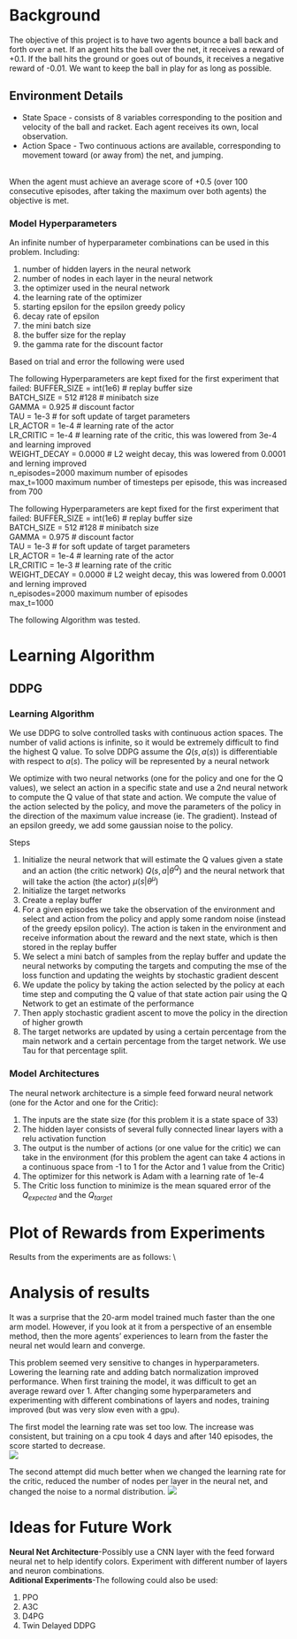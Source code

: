 # Background
The objective of this project is to have two agents bounce a ball back and forth over a net.  If an agent hits the ball over the net, it receives a reward of +0.1.  If the ball hits the ground or goes out of bounds, it receives a negative reward of -0.01.  We want to keep the ball in play for as long as possible.



## Environment Details

* State Space - consists of 8 variables corresponding to the position and velocity of the ball and racket. Each agent receives its own, local observation. 
* Action Space - Two continuous actions are available, corresponding to movement toward (or away from) the net, and jumping.

<br> When the agent must achieve an average score of +0.5 (over 100 consecutive episodes, after taking the maximum over both agents) the objective is met.

### Model Hyperparameters
An infinite number of hyperparameter combinations can be used in this problem.  Including:
1. number of hidden layers in the neural network
2. number of nodes in each layer in the neural network
3. the optimizer used in the neural network
4. the learning rate of the optimizer
5. starting epsilon for the epsilon greedy policy
6. decay rate of epsilon
7. the mini batch size
8. the buffer size for the replay
9. the gamma rate for the discount factor

Based on trial and error the following were used

The following Hyperparameters are kept fixed for the first experiment that failed:
BUFFER_SIZE = int(1e6)  # replay buffer size \
BATCH_SIZE = 512 #128        # minibatch size \
GAMMA = 0.925            # discount factor \
TAU = 1e-3              # for soft update of target parameters \
LR_ACTOR = 1e-4         # learning rate of the actor \
LR_CRITIC = 1e-4        # learning rate of the critic, this was lowered from 3e-4 and learning improved \
WEIGHT_DECAY = 0.0000   # L2 weight decay, this was lowered from 0.0001 and lerning improved \
n_episodes=2000		 maximum number of episodes \
max_t=1000		 maximum number of timesteps per episode, this was increased from 700 

The following Hyperparameters are kept fixed for the first experiment that failed:
BUFFER_SIZE = int(1e6)  # replay buffer size \
BATCH_SIZE = 512 #128        # minibatch size \
GAMMA = 0.975            # discount factor \
TAU = 1e-3              # for soft update of target parameters \
LR_ACTOR = 1e-4         # learning rate of the actor \
LR_CRITIC = 1e-3        # learning rate of the critic\
WEIGHT_DECAY = 0.0000   # L2 weight decay, this was lowered from 0.0001 and lerning improved \
n_episodes=2000		 maximum number of episodes \
max_t=1000		 


The following Algorithm was tested. 

# Learning Algorithm
 
## DDPG
### Learning Algorithm
We use DDPG to solve controlled tasks with continuous action spaces.  The number of valid actions is infinite, so it would be extremely difficult to find the highest Q value.  To solve DDPG assume the $Q(s,a(s))$ is differentiable with respect to $a(s)$.  The policy will be represented by a neural network

We optimize with two neural networks (one for the policy and one for the Q values), we select an action in a specific state and use a 2nd neural network to compute the Q value of that state and action.  We compute the value of the action selected by the policy, and move the parameters of the policy in the direction of the maximum value increase (ie. The gradient).  Instead of an epsilon greedy, we add some gaussian noise to the policy. 

Steps
1.	Initialize the neural network that will estimate the Q values given a state and an action (the critic network) $Q(s,a|\theta^{Q})$ and the neural network that will take the action (the actor) $\mu(s|\theta^{\mu})$
2.	Initialize the target networks
3.	Create a replay buffer
4.	For a given episodes we take the observation of the environment and select and action from the policy and apply some random noise (instead of the greedy epsilon policy).  The action is taken in the environment and receive information about the reward and the next state, which is then stored in the replay buffer
5.	We select a mini batch of samples from the replay buffer and update the neural networks by computing the targets and computing the mse of the loss function and updating the weights by stochastic gradient descent 
6.	We update the policy by taking the action selected by the policy at each time step and computing the Q value of that state action pair using the Q Network to get an estimate of the performance
7.	Then apply stochastic gradient ascent to move the policy in the direction of higher growth
8.	The target networks are updated by using a certain percentage from the main network and a certain percentage from the target network.  We use Tau for that percentage split. 

### Model Architectures
The neural network architecture is a simple feed forward neural network (one for the Actor and one for the Critic):  
1. The inputs are the state size (for this problem it is a state space of 33)
2. The hidden layer consists of several fully connected linear layers with a relu activation function 
3. The output is the number of actions (or one value for the critic) we can take in the environment (for this problem the agent can take 4 actions in a continuous space from -1 to 1 for the Actor and 1 value from the Critic)
4. The optimizer for this network is Adam with a learning rate of 1e-4
5. The Critic loss function to minimize is the mean squared error of the $Q_{expected}$ and the $Q_{target}$
 

# Plot of Rewards from Experiments
Results from the experiments are as follows: \
# Analysis of results 
It was a surprise that the 20-arm model trained much faster than the one arm model.  However, if you look at it from a perspective of an ensemble method, then the more agents’ experiences to learn from the faster the neural net would learn and converge.  

This problem seemed very sensitive to changes in hyperparameters.  Lowering the learning rate and adding batch normalization improved performance.  When first training the model, it was difficult to get an average reward over 1.  After changing some hyperparameters and experimenting with different combinations of layers and nodes, training improved (but was very slow even with a gpu).

The first model the learning rate was set too low.  The increase was consistent, but training on a cpu took 4 days and after 140 episodes, the score started to decrease.  
![](images/proj2exp1.png)

The second attempt did much better when we changed the learning rate for the critic, reduced the number of nodes per layer in the neural net, and changed the noise to a normal distribution.
![](images/proj2exp2.png)
# Ideas for Future Work
**Neural Net Architecture**-Possibly use a CNN layer with the feed forward neural net to help identify colors.  Experiment with different number of layers and neuron combinations.  
**Aditional Experiments**-The following could also be used: 
1. PPO
2. A3C
3. D4PG
4. Twin Delayed DDPG
